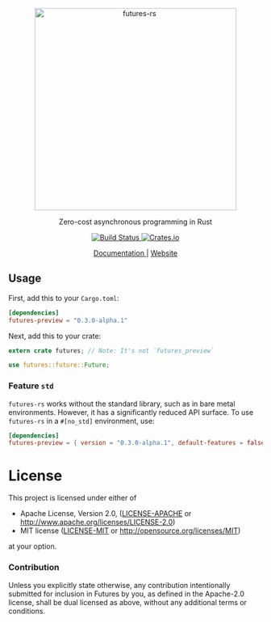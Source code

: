 <p align="center">
  <img alt="futures-rs" src="https://raw.githubusercontent.com/rust-lang-nursery/futures-rs/gh-pages/assets/images/futures-rs-logo.svg?sanitize=true" width="400">
</p>

<p align="center">
  Zero-cost asynchronous programming in Rust
</p>

<p align="center">
  <a href="https://travis-ci.org/rust-lang-nursery/futures-rs">
    <img alt="Build Status" src="https://travis-ci.org/rust-lang-nursery/futures-rs.svg?branch=master">
  </a>

  <a href="https://crates.io/crates/futures-preview">
    <img alt="Crates.io" src="https://img.shields.io/crates/v/futures-preview.svg?maxAge=2592000">
  </a>
</p>

<p align="center">
  <a href="https://rust-lang-nursery.github.io/futures-rs/doc/futures">
    Documentation
  </a> | <a href="https://rust-lang-nursery.github.io/futures-rs/">
    Website
  </a>
</p>

## Usage

First, add this to your `Cargo.toml`:

```toml
[dependencies]
futures-preview = "0.3.0-alpha.1"
```

Next, add this to your crate:

```rust
extern crate futures; // Note: It's not `futures_preview`

use futures::future::Future;
```

### Feature `std`

`futures-rs` works without the standard library, such as in bare metal environments.
However, it has a significantly reduced API surface. To use `futures-rs` in
a `#[no_std]` environment, use:

```toml
[dependencies]
futures-preview = { version = "0.3.0-alpha.1", default-features = false }
```

# License

This project is licensed under either of

 * Apache License, Version 2.0, ([LICENSE-APACHE](LICENSE-APACHE) or
   http://www.apache.org/licenses/LICENSE-2.0)
 * MIT license ([LICENSE-MIT](LICENSE-MIT) or
   http://opensource.org/licenses/MIT)

at your option.

### Contribution

Unless you explicitly state otherwise, any contribution intentionally submitted
for inclusion in Futures by you, as defined in the Apache-2.0 license, shall be
dual licensed as above, without any additional terms or conditions.
